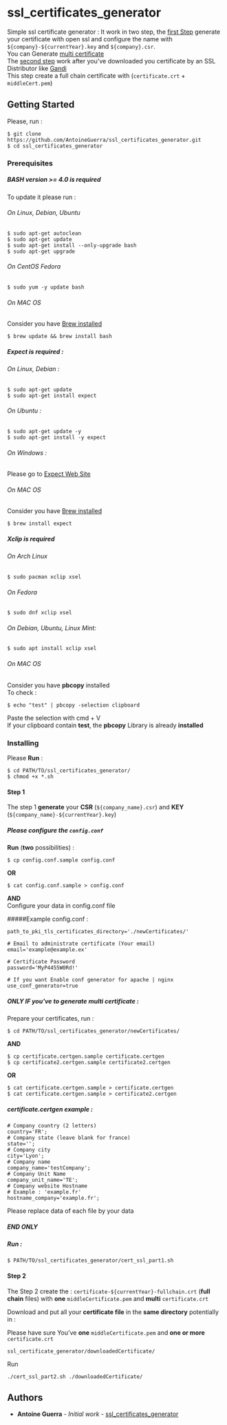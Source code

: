 # ssl_certificates_generator

Simple ssl certificate generator :
It work in two step, the [first Step](https://github.com/AntoineGuerra/ssl_certificates_generator/blob/master/README.md#step-1) generate your certificate with open ssl and configure the name with `${company}-${currentYear}.key` and `${company}.csr`.
<br>
You can Generate [multi certificate](https://github.com/AntoineGuerra/ssl_certificates_generator/blob/master/README.md#only-if-youve-to-generate-multi-certificate-)<br>
The [second step](https://github.com/AntoineGuerra/ssl_certificates_generator/blob/master/README.md#step-2) work after you've downloaded you certificate by an SSL Distributor like [Gandi](https://www.gandi.net/fr)<br>
This step create a full chain certificate with (`certificate.crt` + `middleCert.pem`)

## Getting Started

Please, run :

```
$ git clone https://github.com/AntoineGuerra/ssl_certificates_generator.git
$ cd ssl_certificates_generator
```

### Prerequisites

##### BASH version >= 4.0 is required
To update it please run :
###### On Linux, Debian, Ubuntu
```
$ sudo apt-get autoclean
$ sudo apt-get update
$ sudo apt-get install --only-upgrade bash
$ sudo apt-get upgrade
```
###### On CentOS Fedora
```
$ sudo yum -y update bash
```

###### On MAC OS 
Consider you have [Brew installed](https://brew.sh/)
```
$ brew update && brew install bash
```
##### Expect is required :
###### On Linux, Debian :
```
$ sudo apt-get update 
$ sudo apt-get install expect
```
###### On Ubuntu :
```
$ sudo apt-get update -y
$ sudo apt-get install -y expect
```
###### On Windows :
Please go to [Expect Web Site](https://core.tcl.tk/expect/index?name=Expect#windows)

###### On MAC OS
Consider you have [Brew installed](https://brew.sh/)
```
$ brew install expect
```
##### Xclip is required
###### On Arch Linux
```
$ sudo pacman xclip xsel
```
###### On Fedora
```
$ sudo dnf xclip xsel
```
###### On Debian, Ubuntu, Linux Mint:
```
$ sudo apt install xclip xsel
```

###### On MAC OS
Consider you have **pbcopy** installed<br>
To check :
```
$ echo "test" | pbcopy -selection clipboard
```
Paste the selection with cmd + V <br> If your clipboard contain **test**, the **pbcopy** Library is already **installed**

### Installing
Please **Run** :
```
$ cd PATH/TO/ssl_certificates_generator/
$ chmod +x *.sh
```
#### Step 1 
The step 1 **generate** your **CSR** (`${company_name}.csr`) and **KEY** (`${company_name}-${currentYear}.key`)<br>
##### Please configure the `config.conf`
**Run** (**two** possibilities) :
```
$ cp config.conf.sample config.conf
```
**OR** 
```
$ cat config.conf.sample > config.conf
```
**AND** <br>
Configure your data in config.conf file

#####Example config.conf :
```
path_to_pki_tls_certificates_directory='./newCertificates/'

# Email to administrate certificate (Your email)
email='example@example.ex'

# Certificate Password
password='MyP4455W0Rd!'

# If you want Enable conf generator for apache | nginx
use_conf_generator=true
```

##### ONLY IF you've to generate multi certificate :
Prepare your certificates, run :
```
$ cd PATH/TO/ssl_certificates_generator/newCertificates/
```
**AND** 
```
$ cp certificate.certgen.sample certificate.certgen
$ cp certificate2.certgen.sample certificate2.certgen
```
**OR** 
```
$ cat certificate.certgen.sample > certificate.certgen
$ cat certificate.certgen.sample > certificate2.certgen
```
##### certificate.certgen example :
```
# Company country (2 letters)
country='FR';
# Company state (leave blank for france)
state='';
# Company city
city='Lyon';
# Company name
company_name='testCompany';
# Company Unit Name
company_unit_name='TE';
# Company website Hostname
# Example : 'example.fr'
hostname_company='example.fr';
```
Please replace data of each file by your data
##### END ONLY 
##### Run :
```
$ PATH/TO/ssl_certificates_generator/cert_ssl_part1.sh
```
#### Step 2
The Step 2 create the : `certificate-${currentYear}-fullchain.crt` (**full chain** files) with **one** `middleCertificate.pem` and **multi** `certificate.crt`


Download and put all your **certificate file** in the **same directory** potentially in : 

Please have sure You've **one** `middleCertificate.pem` and **one or more** `certificate.crt`
```
ssl_certificate_generator/downloadedCertificate/
```
Run 
```
./cert_ssl_part2.sh ./downloadedCertificate/
```

## Authors

* **Antoine Guerra** - *Initial work* - [ssl_certificates_generator](https://github.com/AntoineGuerra/ssl_certificates_generator.git)

